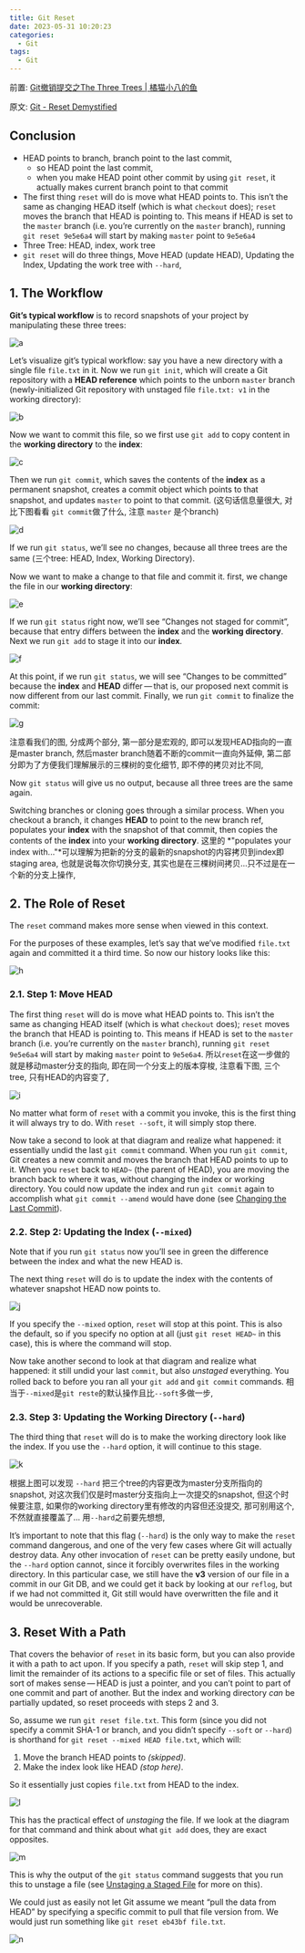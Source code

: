 ```yaml
---
title: Git Reset 
date: 2023-05-31 10:20:23
categories:
  - Git
tags:
  - Git
---
```


前置: [Git撤销提交之The Three Trees | 橘猫小八的鱼](https://davidzhu.xyz/2023/05/04/Git/006-Git-Three-Trees/)

原文: [Git - Reset Demystified](https://git-scm.com/book/en/v2/Git-Tools-Reset-Demystified#_git_reset)

## Conclusion

- HEAD points to branch, branch point to the last commit, 
  - so HEAD point the last commit, 
  - when you make HEAD point other commit by using `git reset`, it actually makes current branch point to that commit
- The first thing `reset` will do is move what HEAD points to. This isn’t the same as changing HEAD itself (which is what `checkout` does); `reset` moves the branch that HEAD is pointing to. This means if HEAD is set to the `master` branch (i.e. you’re currently on the `master` branch), running `git reset 9e5e6a4` will start by making `master` point to `9e5e6a4`
- Three Tree: HEAD, index, work tree
- `git reset` will do three things, Move HEAD (update HEAD), Updating the Index, Updating the work tree with `--hard`, 

## 1. The Workflow 

**Git’s typical workflow** is to record snapshots of your project by manipulating these three trees: 

![a](a.png)

Let’s visualize git’s typical workflow: say you have a new directory with a single file  `file.txt`  in it. Now we run `git init`, which will create a Git repository with a **HEAD reference** which points to the unborn `master` branch (newly-initialized Git repository with unstaged file  `file.txt: v1` in the working directory):

![b](b.png)

Now we want to commit this file, so we first use `git add` to copy content in the **working directory** to the **index**:

![c](c.png)

Then we run `git commit`, which saves the contents of the **index** as a permanent snapshot, creates a commit object which points to that snapshot, and updates `master` to point to that commit. (这句话信息量很大, 对比下图看看 `git commit`做了什么, 注意 `master` 是个branch)

![d](d.png)

If we run `git status`, we’ll see no changes, because all three trees are the same (三个tree: HEAD, Index, Working Directory). 

Now we want to make a change to that file and commit it. first, we change the file in our **working directory**:

![e](e.png)

If we run `git status` right now, we’ll see “Changes not staged for commit”, because that entry differs between the **index** and the **working directory**. Next we run `git add` to stage it into our **index**.

![f](f.png)

At this point, if we run `git status`, we will see  “Changes to be committed” because the **index** and **HEAD** differ — that is, our proposed next commit is now different from our last commit. Finally, we run `git commit` to finalize the commit:

![g](g.png)

注意看我们的图, 分成两个部分, 第一部分是宏观的, 即可以发现HEAD指向的一直是master branch, 然后master branch随着不断的commit一直向外延伸, 第二部分即为了方便我们理解展示的三棵树的变化细节, 即不停的拷贝对比不同, 

Now `git status` will give us no output, because all three trees are the same again.

Switching branches or cloning goes through a similar process. When you checkout a branch, it changes **HEAD** to point to the new branch ref, populates your **index** with the snapshot of that commit, then copies the contents of the **index** into your **working directory**. 这里的 *"populates your index with..."*可以理解为把新的分支的最新的snapshot的内容拷贝到index即staging area, 也就是说每次你切换分支, 其实也是在三棵树间拷贝...只不过是在一个新的分支上操作, 

## 2. The Role of Reset

The `reset` command makes more sense when viewed in this context.

For the purposes of these examples, let’s say that we’ve modified `file.txt` again and committed it a third time. So now our history looks like this:

![h](h.png)

### 2.1. Step 1: Move HEAD

The first thing `reset` will do is move what HEAD points to. This isn’t the same as changing HEAD itself (which is what `checkout` does); `reset` moves the branch that HEAD is pointing to. This means if HEAD is set to the `master` branch (i.e. you’re currently on the `master` branch), running `git reset 9e5e6a4` will start by making `master` point to `9e5e6a4`. 所以`reset`在这一步做的就是移动master分支的指向, 即在同一个分支上的版本穿梭, 注意看下图, 三个tree, 只有HEAD的内容变了, 

![i](i.png)

No matter what form of `reset` with a commit you invoke, this is the first thing it will always try to do. With `reset --soft`, it will simply stop there.

Now take a second to look at that diagram and realize what happened: it essentially undid the last `git commit` command. When you run `git commit`, Git creates a new commit and moves the branch that HEAD points to up to it. When you `reset` back to `HEAD~` (the parent of HEAD), you are moving the branch back to where it was, without changing the index or working directory. You could now update the index and run `git commit` again to accomplish what `git commit --amend` would have done (see [Changing the Last Commit](https://git-scm.com/book/en/v2/ch00/_git_amend)).

### 2.2. Step 2: Updating the Index (`--mixed`)

Note that if you run `git status` now you’ll see in green the difference between the index and what the new HEAD is.

The next thing `reset` will do is to update the index with the contents of whatever snapshot HEAD now points to.

![j](j.png)

If you specify the `--mixed` option, `reset` will stop at this point. This is also the default, so if you specify no option at all (just `git reset HEAD~` in this case), this is where the command will stop.

Now take another second to look at that diagram and realize what happened: it still undid your last `commit`, but also *unstaged* everything. You rolled back to before you ran all your `git add` and `git commit` commands. 相当于`--mixed`是`git reste`的默认操作且比`--soft`多做一步, 

### 2.3. Step 3: Updating the Working Directory (`--hard`)

The third thing that `reset` will do is to make the working directory look like the index. If you use the `--hard` option, it will continue to this stage.

![k](k.png)

根据上图可以发现  `--hard` 把三个tree的内容更改为master分支所指向的snapshot, 对这次我们仅是时master分支指向上一次提交的snapshot, 但这个时候要注意, 如果你的working directory里有修改的内容但还没提交, 那可别用这个, 不然就直接覆盖了... 用`--hard`之前要先想想, 

It’s important to note that this flag (`--hard`) is the only way to make the `reset` command dangerous, and one of the very few cases where Git will actually destroy data. Any other invocation of `reset` can be pretty easily undone, but the `--hard` option cannot, since it forcibly overwrites files in the working directory. In this particular case, we still have the **v3** version of our file in a commit in our Git DB, and we could get it back by looking at our `reflog`, but if we had not committed it, Git still would have overwritten the file and it would be unrecoverable. 

## 3. Reset With a Path

That covers the behavior of `reset` in its basic form, but you can also provide it with a path to act upon. If you specify a path, `reset` will skip step 1, and limit the remainder of its actions to a specific file or set of files. This actually sort of makes sense — HEAD is just a pointer, and you can’t point to part of one commit and part of another. But the index and working directory *can* be partially updated, so reset proceeds with steps 2 and 3.

So, assume we run `git reset file.txt`. This form (since you did not specify a commit SHA-1 or branch, and you didn’t specify `--soft` or `--hard`) is shorthand for `git reset --mixed HEAD file.txt`, which will:

1. Move the branch HEAD points to *(skipped)*.
2. Make the index look like HEAD *(stop here)*.

So it essentially just copies `file.txt` from HEAD to the index.

![l](l.png)

This has the practical effect of *unstaging* the file. If we look at the diagram for that command and think about what `git add` does, they are exact opposites.

![m](m.png)

This is why the output of the `git status` command suggests that you run this to unstage a file (see [Unstaging a Staged File](https://git-scm.com/book/en/v2/ch00/_unstaging) for more on this).

We could just as easily not let Git assume we meant “pull the data from HEAD” by specifying a specific commit to pull that file version from. We would just run something like `git reset eb43bf file.txt`.

![n](n.png)